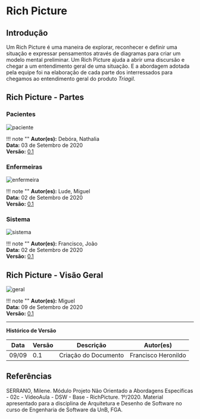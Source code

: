# Rich Picture

## Introdução

Um Rich Picture é uma maneira de explorar, reconhecer e definir uma situação e expressar pensamentos através de diagramas para criar um modelo mental preliminar. Um Rich Picture ajuda a abrir uma discursão e chegar a um entendimento geral de uma situação. E a abordagem adotada pela equipe foi na elaboração de cada parte dos interressados para chegamos ao entendimento geral do produto <i>Triagil</i>.

## Rich Picture - Partes

### Pacientes

![paciente](https://imgur.com/MEcGO4G.jpg)

!!! note ""
    **Autor(es):** Debóra, Nathalia</br>
    **Data:** 03 de Setembro de 2020 </br>
    **Versão:** [0.1](https://unbbr-my.sharepoint.com/:f:/g/personal/160006210_aluno_unb_br/EvRkLqlY7vpIncI7K2OOeOEB3ED_9mnDH-43Tw_j1TH4vw?e=YWsbNo)

### Enfermeiras

![enfermeira](https://imgur.com/C5RZWe3.jpg)

!!! note ""
    **Autor(es):** Lude, Miguel</br>
    **Data:** 02 de Setembro de 2020 </br>
    **Versão:** [0.1](https://unbbr-my.sharepoint.com/:f:/g/personal/160006210_aluno_unb_br/EvRkLqlY7vpIncI7K2OOeOEB3ED_9mnDH-43Tw_j1TH4vw?e=YWsbNo)

### Sistema

![sistema](https://imgur.com/UwxZD9M.jpg)

!!! note ""
    **Autor(es):** Francisco, João</br>
    **Data:** 02 de Setembro de 2020 </br>
    **Versão:** [0.1](https://unbbr-my.sharepoint.com/:f:/g/personal/160006210_aluno_unb_br/EvRkLqlY7vpIncI7K2OOeOEB3ED_9mnDH-43Tw_j1TH4vw?e=YWsbNo)

## Rich Picture - Visão Geral

![geral](https://imgur.com/dFXsjhO.jpg)

!!! note ""
    **Autor(es):** Miguel</br>
    **Data:** 09 de Setembro de 2020 </br>
    **Versão:** [0.1](https://unbbr-my.sharepoint.com/:f:/g/personal/160006210_aluno_unb_br/EvRkLqlY7vpIncI7K2OOeOEB3ED_9mnDH-43Tw_j1TH4vw?e=YWsbNo)

---

**Histórico de Versão**

| Data | Versão | Descrição | Autor(es) |
| --- | --- | --- | --- |
| 09/09 | 0.1 | Criação do Documento | Francisco Heronildo |

## Referências

SERRANO, Milene. Módulo Projeto Não Orientado a Abordagens Específicas - 02c - VídeoAula - DSW - Base - RichPicture. 1º/2020. Material apresentado para a disciplina de Arquitetura e Desenho de Software no curso de Engenharia de Software da UnB, FGA.
